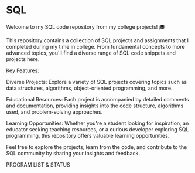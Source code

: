 # SQL
Welcome to my SQL code repository from my college projects! 🎓

This repository contains a collection of SQL projects and assignments that I completed during my time in college. From fundamental concepts to more advanced topics, you'll find a diverse range of SQL code snippets and projects here.

Key Features:

Diverse Projects: Explore a variety of SQL projects covering topics such as data structures, algorithms, object-oriented programming, and more.

Educational Resources: Each project is accompanied by detailed comments and documentation, providing insights into the code structure, algorithms used, and problem-solving approaches.

Learning Opportunities: Whether you're a student looking for inspiration, an educator seeking teaching resources, or a curious developer exploring SQL programming, this repository offers valuable learning opportunities.

Feel free to explore the projects, learn from the code, and contribute to the SQL community by sharing your insights and feedback.

PROGRAM LIST & STATUS

